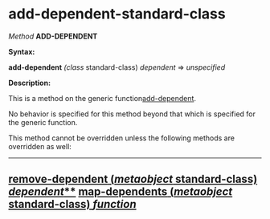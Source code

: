 add-dependent-standard-class
============================

*Method* **ADD-DEPENDENT**

**Syntax:**

**add-dependent** *(class* standard-class) *dependent* => *unspecified*

**Description:**

This is a method on the generic function[add-dependent](add-dependent.md).

No behavior is specified for this method beyond that which is specified for the generic function.

This method cannot be overridden unless the following methods are overridden as well:

  --------------------------------------------------------------------------------------------------------
  [**remove-dependent** (*metaobject* standard-class) *dependent***](remove-dependent-standard-class.md)
  [**map-dependents** (*metaobject* standard-class) *function*](map-dependents-standard-class.md)
  --------------------------------------------------------------------------------------------------------


